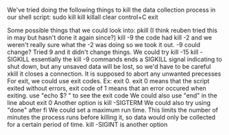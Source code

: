 We've tried doing the following things to kill the data collection process in our shell script:
sudo kill
kill
killall
clear
control+C
exit

Some possible things that we could look into:
pkill (I think reuben tried this in may but hasn't done it again since?)
kill -9 <processID> the code had kill -2 and we weren't really sure what the -2 was doing so we took it out. -9 could change? Tried 9 and it didn't change things. We could try kill -15 <PID>
kill -SIGKILL <processID>  essentially the kill 
-9 commands ends a SIGKILL signal indicating to shut down, but any unsaved data will be lost, so we'd have to be careful
xkill <resource> it closes a connection. It is supposed to abort any unwanted precesses
For exit, we could use exit codes. Ex: exit 0. exit 0 means that the script exited without errors, exit code of 1 means that an error occured when exiting. use "echo $? " to see the exit code 
We could also use "end" in the line about exit 0
Another option is kill -SIGTERM <PID>
We could also try using "done" after fi
We could set a maximum run time. This limits the number of minutes the process runs before killing it, so data would only be collected for a certain period of time.
kill -SIGINT is another option


